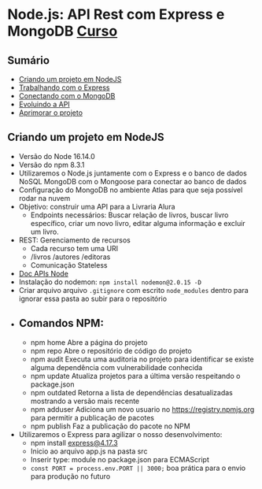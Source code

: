 # Node.js: API Rest com Express e MongoDB [Curso](https://cursos.alura.com.br/course/nodejs-api-rest-express-mongodb)
## Sumário

- [Criando um projeto em NodeJS](#criando-um-projeto-em-nodejs)
- [Trabalhando com o Express](#)
- [Conectando com o MongoDB](#)
- [Evoluindo a API](#)
- [Aprimorar o projeto](#depurando-a-requisição-http)

## Criando um projeto em NodeJS
- Versão do Node 16.14.0 
- Versão do npm 8.3.1
- Utilizaremos o Node.js juntamente com o Express e o banco de dados NoSQL MongoDB com o Mongoose para conectar ao banco de dados
- Configuração do MongoDB no ambiente Atlas para que seja possível rodar na nuvem
- Objetivo: construir uma API para a Livraria Alura
  - Endpoints necessários: Buscar relação de livros, buscar livro específico, criar um novo livro, editar alguma informação e excluir um livro.
- REST: Gerenciamento de recursos
  - Cada recurso tem uma URI
  - /livros /autores /editoras
  - Comunicação Stateless
- [Doc APIs Node](https://nodejs.org/api/)
- Instalação do nodemon: `npm install nodemon@2.0.15 -D`
- Criar arquivo arquivo `.gitignore` com escrito `node_modules` dentro para ignorar essa pasta ao subir para o repositório
- Comandos NPM:
  - 
  - npm home	Abre a página do projeto
  - npm repo	Abre o repositório de código do projeto
  - npm audit	Executa uma auditoria no projeto para identificar se existe alguma dependência com vulnerabilidade conhecida
  - npm update	Atualiza projetos para a última versão respeitando o package.json
  - npm outdated	Retorna a lista de dependências desatualizadas mostrando a versão mais recente
  - npm adduser	Adiciona um novo usuario no https://registry.npmjs.org para permitir a publicação de pacotes
  - npm publish	Faz a publicação do pacote no NPM
- Utilizaremos o Express para agilizar o nosso desenvolvimento:
  - npm install express@4.17.3
  - Inicio ao arquivo app.js na pasta src
  - Inserir type: module no package.json para ECMAScript
  - `const PORT = process.env.PORT || 3000;` boa prática para o envio para produção no futuro
